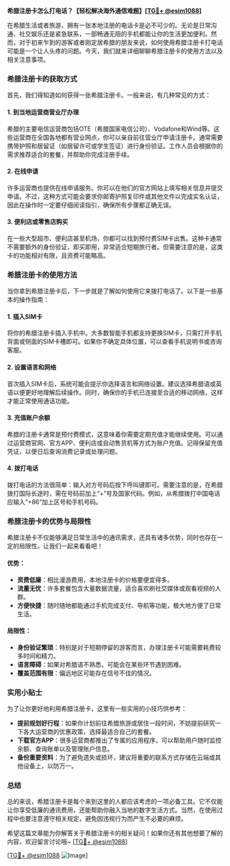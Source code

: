 **希腊注册卡怎么打电话？【轻松解决海外通信难题】[[TG💪+ @esim1088](https://t.me/s/esim1088)]**

在希腊生活或者旅游，拥有一张本地注册的电话卡是必不可少的。无论是日常沟通、社交娱乐还是紧急联系，一部畅通无阻的手机都能让你的生活更加便利。然而，对于初来乍到的游客或者刚定居希腊的朋友来说，如何使用希腊注册卡打电话可能是一个让人头疼的问题。今天，我们就来详细聊聊希腊注册卡的使用方法以及相关注意事项。

### 希腊注册卡的获取方式

首先，我们得知道如何获得一张希腊注册卡。一般来说，有几种常见的方式：

#### 1. 到当地运营商营业厅办理
希腊的主要电信运营商包括OTE（希腊国家电信公司）、Vodafone和Wind等。这些运营商在全国各地都有营业网点，你可以亲自前往营业厅申请注册卡。通常需要携带护照和居留证（如居留许可或学生签证）进行身份验证。工作人员会根据你的需求推荐适合的套餐，并帮助你完成注册手续。

#### 2. 在线申请
许多运营商也提供在线申请服务。你可以在他们的官方网站上填写相关信息并提交申请。不过，这种方式可能会要求你邮寄护照复印件或其他文件以完成实名认证，因此在操作时一定要仔细阅读指引，确保所有步骤都正确无误。

#### 3. 便利店或零售店购买
在一些大型超市、便利店甚至机场，你都可以找到预付费SIM卡出售。这种卡通常不需要额外的身份验证，即买即用，非常适合短期旅行者。但需要注意的是，这类卡的功能相对有限，且资费可能略高。

### 希腊注册卡的使用方法

当你拿到希腊注册卡后，下一步就是了解如何使用它来拨打电话了。以下是一些基本的操作指南：

#### 1. 插入SIM卡
将你的希腊注册卡插入手机中。大多数智能手机都支持更换SIM卡，只需打开手机背面或侧面的SIM卡槽即可。如果你不确定具体位置，可以查看手机说明书或咨询客服。

#### 2. 设置语言和网络
首次插入SIM卡后，系统可能会提示你选择语言和网络设置。建议选择希腊语或英语以便更好地理解后续操作。同时，确保你的手机已连接至合适的移动网络，这样才能正常使用通话功能。

#### 3. 充值账户余额
希腊的注册卡通常是预付费模式，这意味着你需要定期充值才能继续使用。可以通过运营商官网、官方APP、便利店或自动售货机等方式为账户充值。记得保留充值凭证，以便日后查询消费记录或处理问题。

#### 4. 拨打电话
拨打电话的方法很简单：输入对方号码后按下呼叫键即可。需要注意的是，在希腊拨打国际长途时，需在号码前加上“+”号及国家代码。例如，从希腊拨打中国电话应输入“+86”加上区号和手机号码。

### 希腊注册卡的优势与局限性

希腊注册卡不仅能够满足日常生活中的通讯需求，还具有诸多优势，同时也存在一定的局限性。让我们一起来看看吧！

#### 优势：
- **资费低廉**：相比漫游费用，本地注册卡的价格要便宜得多。
- **流量无忧**：许多套餐包含大量数据流量，适合喜欢刷社交媒体或观看视频的人群。
- **方便快捷**：随时随地都能通过手机完成支付、导航等功能，极大地方便了日常生活。

#### 局限性：
- **身份验证繁琐**：特别是对于短期停留的游客而言，办理注册卡可能需要耗费较多时间和精力。
- **语言障碍**：如果对希腊语不熟悉，可能会在某些环节遇到困难。
- **覆盖范围有限**：偏远地区可能存在信号不佳的情况。

### 实用小贴士

为了让你更好地利用希腊注册卡，这里有一些实用的小技巧供参考：

- **提前规划好行程**：如果你计划前往希腊旅游或居住一段时间，不妨提前研究一下各大运营商的优惠政策，选择最适合自己的套餐。
- **下载官方APP**：很多运营商都推出了专属的应用程序，可以帮助用户随时监控余额、查询账单以及管理账户信息。
- **备份重要资料**：为了避免遗失或损坏，建议将重要的联系方式存储在云端或其他设备上，以防万一。

### 总结

总的来说，希腊注册卡是每个来到这里的人都应该考虑的一项必备工具。它不仅能让你享受低廉的通讯费用，还能帮助你融入当地的数字生活方式。当然，在使用过程中也要注意遵守相关规定，避免因违规行为而产生不必要的麻烦。

希望这篇文章能为你解答关于希腊注册卡的相关疑问！如果你还有其他想要了解的内容，欢迎留言讨论哦~ [[TG💪+ @esim1088](https://t.me/s/esim1088)] 

[[TG💪+ @esim1088](https://t.me/s/esim1088) ![Image](https://i.postimg.cc/4NQfJmqS/Snipaste-2025-05-13-00-14-12.png)]